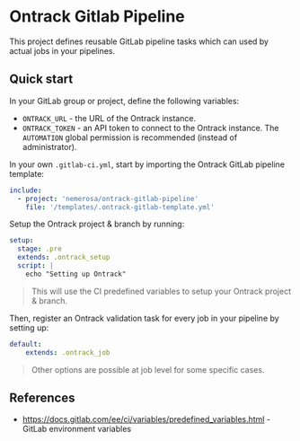 # Ontrack Gitlab Pipeline

This project defines reusable GitLab pipeline tasks which can used by actual jobs in your pipelines.

## Quick start

In your GitLab group or project, define the following variables:

* `ONTRACK_URL` - the URL of the Ontrack instance.
* `ONTRACK_TOKEN` - an API token to connect to the Ontrack instance. The `AUTOMATION` global permission is recommended (instead of administrator).

In your own `.gitlab-ci.yml`, start by importing the Ontrack GitLab pipeline template:

```yaml
include:
  - project: 'nemerosa/ontrack-gitlab-pipeline'
    file: '/templates/.ontrack-gitlab-template.yml'
```

Setup the Ontrack project & branch by running:

```yaml
setup:
  stage: .pre
  extends: .ontrack_setup
  script: |
    echo "Setting up Ontrack"
```

> This will use the CI predefined variables to setup your Ontrack project & branch.

Then, register an Ontrack validation task for every job in your pipeline by setting up:

```yaml
default:
    extends: .ontrack_job
```

> Other options are possible at job level for some specific cases.

## References

* https://docs.gitlab.com/ee/ci/variables/predefined_variables.html - GitLab environment variables
